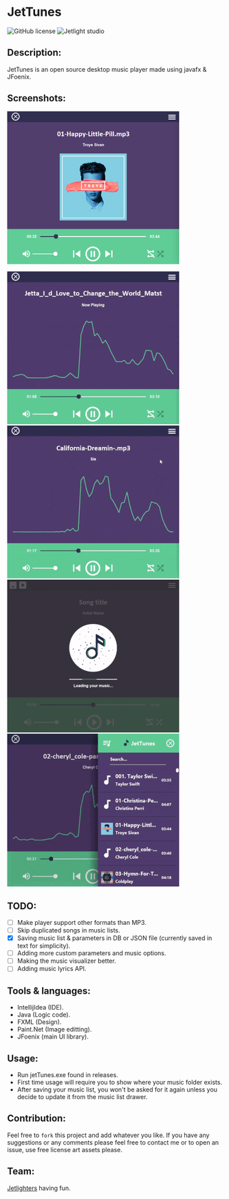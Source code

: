 # JetTunes

![GitHub license](https://img.shields.io/github/license/oussamabonnor1/SimpleCalculator-WPF.svg)
![Jetlight studio](https://img.shields.io/badge/Made%20by-Jetlight%20studio-blue.svg?color=082544)

## Description:
 JetTunes is an open source desktop music player made using javafx & JFoenix.

## Screenshots:

<img width="400" src="src/res/screenshots/JetTunesPic.png">

<img width="400" src="src/res/screenshots/music visualizer demo GIF.gif"> <img width="400" src="src/res/screenshots/music drawer demo GIF.gif">
<img width="400" src="src/res/screenshots/loading bar demo.gif"> <img width="400" src="src/res/screenshots/search bar demo GIF.gif">

## TODO:

- [ ] Make player support other formats than MP3.
- [ ] Skip duplicated songs in music lists.
- [x] Saving music list & parameters in DB or JSON file (currently saved in text for simplicity).
- [ ] Adding more custom parameters and music options.
- [ ] Making the music visualizer better.
- [ ] Adding music lyrics API.

## Tools & languages: 

* IntellijIdea (IDE).
* Java (Logic code).
* FXML (Design).
* Paint.Net (Image editting).
* JFoenix (main UI library).

## Usage:

* Run jetTunes.exe found in releases.
* First time usage will require you to show where your music folder exists.
* After saving your music list, you won't be asked for it again unless
  you decide to update it from the music list drawer.

## Contribution:

Feel free to `fork` this project and add whatever you like. If you have any suggestions or any comments please feel free to contact me or to open an issue, use free license art assets please.

## Team:

[Jetlighters](https://github.com/JetLightStudio) having fun.
